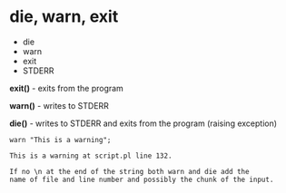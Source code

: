 # die, warn, exit

* die
* warn
* exit
* STDERR

**exit()** -                      exits from the program


**warn()** - writes to STDERR


**die()**  - writes to STDERR and exits from the program (raising exception)



```
warn "This is a warning";
```

```
This is a warning at script.pl line 132.

If no \n at the end of the string both warn and die add the
name of file and line number and possibly the chunk of the input.
```


